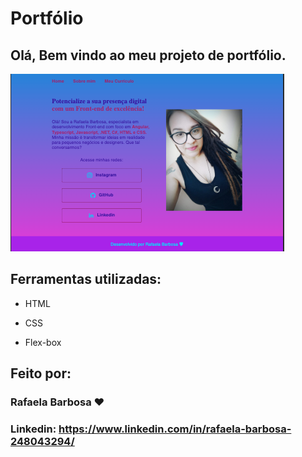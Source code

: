 # Portfólio 
<h2>Olá, Bem vindo ao meu projeto de portfólio.</h2>

![image](imagemtela2.png)

## Ferramentas utilizadas:

* HTML

* CSS

* Flex-box

## Feito por:

### Rafaela Barbosa ♥ 

### Linkedin: https://www.linkedin.com/in/rafaela-barbosa-248043294/
```
